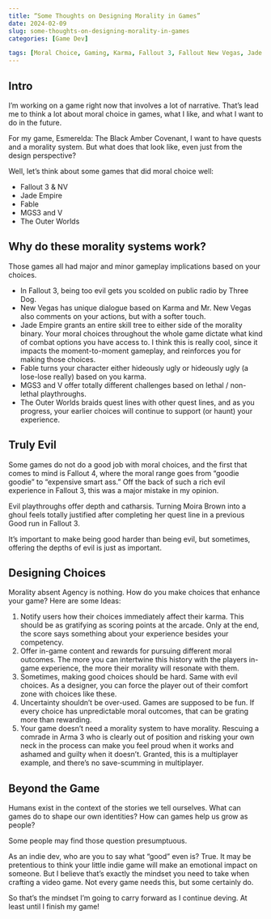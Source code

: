 ```yaml
---
title: “Some Thoughts on Designing Morality in Games”
date: 2024-02-09
slug: some-thoughts-on-designing-morality-in-games
categories: [Game Dev]

tags: [Moral Choice, Gaming, Karma, Fallout 3, Fallout New Vegas, Jade Empire, Fable, Metal Gear Solid 3, Metal Gear Solid V, The Outer Worlds, Evil]
---
```


## Intro

I’m working on a game right now that involves a lot of narrative. That’s lead me to think a lot about moral choice in games, what I like, and what I want to do in the future. 

For my game, Esmerelda: The Black Amber Covenant, I want to have quests and a morality system. But what does that look like, even just from the design perspective?

Well, let’s think about some games that did moral choice well:

- Fallout 3 & NV
- Jade Empire
- Fable
- MGS3 and V
- The Outer Worlds

## Why do these morality systems work?

Those games all had major and minor gameplay implications based on your choices. 

- In Fallout 3, being too evil gets you scolded on public radio by Three Dog.
- New Vegas has unique dialogue based on Karma and Mr. New Vegas also comments on your actions, but with a softer touch.
- Jade Empire grants an entire skill tree to either side of the morality binary. Your moral choices throughout the whole game dictate what kind of combat options you have access to. I think this is really cool, since it impacts the moment-to-moment gameplay, and reinforces you for making those choices.
- Fable turns your character either hideously ugly or hideously ugly (a lose-lose really) based on you karma.
- MGS3 and V offer totally different challenges based on lethal / non-lethal playthroughs.
- The Outer Worlds braids quest lines with other quest lines, and as you progress, your earlier choices will continue to support (or haunt) your experience.

## Truly Evil

Some games do not do a good job with moral choices, and the first that comes to mind is Fallout 4, where the moral range goes from “goodie goodie” to “expensive smart ass.” Off the back of such a rich evil experience in Fallout 3, this was a major mistake in my opinion. 

Evil playthroughs offer depth and catharsis. Turning Moira Brown into a ghoul feels totally justified after completing her quest line in a previous Good run in Fallout 3.

It’s important to make being good harder than being evil, but sometimes, offering the depths of evil is just as important.

## Designing Choices

Morality absent Agency is nothing. How do you make choices that enhance your game? Here are some Ideas:

1. Notify users how their choices immediately affect their karma. This should be as gratifying as scoring points at the arcade. Only at the end, the score says something about your experience besides your competency.
2. Offer in-game content and rewards for pursuing different moral outcomes. The more you can intertwine this history with the players in-game experience, the more their morality will resonate with them.
3. Sometimes, making good choices should be hard. Same with evil choices. As a designer, you can force the player out of their comfort zone with choices like these.
4. Uncertainty shouldn’t be over-used. Games are supposed to be fun. If every choice has unpredictable moral outcomes, that can be grating more than rewarding.
5. Your game doesn’t need a morality system to have morality. Rescuing a comrade in Arma 3 who is clearly out of position and risking your own neck in the process can make you feel proud when it works and ashamed and guilty when it doesn’t. Granted, this is a multiplayer example, and there’s no save-scumming in multiplayer.

## Beyond the Game

Humans exist in the context of the stories we tell ourselves. What can games do to shape our own identities? How can games help us grow as people?

Some people may find those question presumptuous. 

As an indie dev, who are you to say what “good” even is? True. It may be pretentious to think your little indie game will make an emotional impact on someone. But I believe that’s exactly the mindset you need to take when crafting a video game. Not every game needs this, but some certainly do. 

So that’s the mindset I’m going to carry forward as I continue deving. At least until I finish my game!